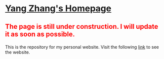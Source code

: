 # [Yang Zhang's Homepage](miemiemmmm.github.io)

## <p style="color:red">The page is still under construction. I will update it as soon as possible. </p>

This is the repository for my personal website. Visit the following [link](https://miemiemmmm.github.io/) to see the website.


